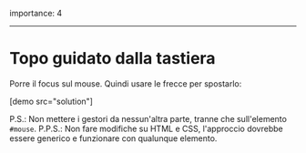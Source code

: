 importance: 4

---

# Topo guidato dalla tastiera

Porre il focus sul mouse. Quindi usare le frecce per spostarlo:

[demo src="solution"]

P.S.: Non mettere i gestori da nessun'altra parte, tranne che sull'elemento `#mouse`.
P.P.S.: Non fare modifiche su HTML e CSS, l'approccio dovrebbe essere generico e funzionare con qualunque elemento.
